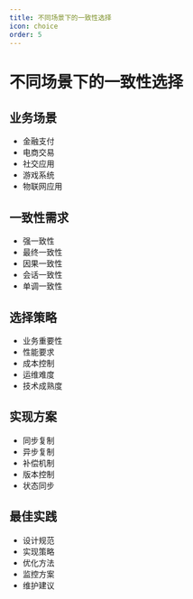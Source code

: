 ```yaml
---
title: 不同场景下的一致性选择
icon: choice
order: 5
---
```


# 不同场景下的一致性选择

## 业务场景
- 金融支付
- 电商交易
- 社交应用
- 游戏系统
- 物联网应用

## 一致性需求
- 强一致性
- 最终一致性
- 因果一致性
- 会话一致性
- 单调一致性

## 选择策略
- 业务重要性
- 性能要求
- 成本控制
- 运维难度
- 技术成熟度

## 实现方案
- 同步复制
- 异步复制
- 补偿机制
- 版本控制
- 状态同步

## 最佳实践
- 设计规范
- 实现策略
- 优化方法
- 监控方案
- 维护建议
